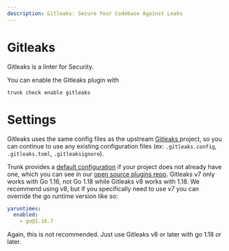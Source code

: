 ```yaml
---
description: Gitleaks: Secure Your Codebase Against Leaks
---
```


# Gitleaks 

Gitleaks  is a linter for Security.

You can enable the Gitleaks  plugin with

```shell
trunk check enable gitleaks
```

# Settings

Gitleaks  uses the same config files as the 
upstream [Gitleaks ](https://gitleaks.io/) project, so you can continue to use any
existing configuration files (ex: `.gitleaks.config`, `.gitleaks.toml`, `.gitleaksignore`).

Trunk provides a [default configuration](https://github.com/trunk-io/plugins/tree/main/linters/gitleaks) if your project does not already have one,
which you can see in our [open source plugins repo](https://github.com/trunk-io/plugins/tree/main).
Gitleaks v7 only works with Go 1.16, not Go 1.18 while Gitleaks v8 works with 1.18. We recommend using v8, but if you specifically need to use v7 you can override the go runtime version like so:

```yaml
yaruntimes:
  enabled:
    - go@1.16.7
```
Again, this is not recommended. Just use Gitleaks v8 or later with go 1.18 or later.

